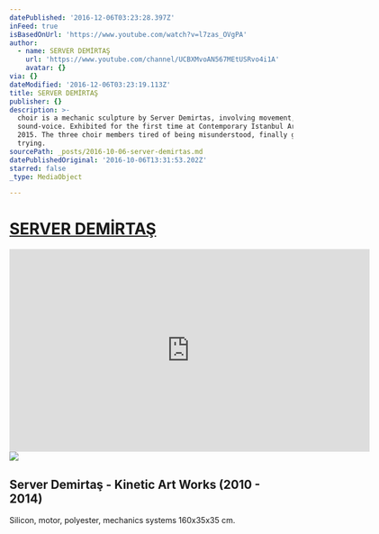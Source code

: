 ```yaml
---
datePublished: '2016-12-06T03:23:28.397Z'
inFeed: true
isBasedOnUrl: 'https://www.youtube.com/watch?v=l7zas_OVgPA'
author:
  - name: SERVER DEMİRTAŞ
    url: 'https://www.youtube.com/channel/UCBXMvoAN567MEtUSRvo4i1A'
    avatar: {}
via: {}
dateModified: '2016-12-06T03:23:19.113Z'
title: SERVER DEMİRTAŞ
publisher: {}
description: >-
  choir is a mechanic sculpture by Server Demirtas, involving movement, and
  sound-voice. Exhibited for the first time at Contemporary Istanbul Art Fair in
  2015. The three choir members tired of being misunderstood, finally give up
  trying.
sourcePath: _posts/2016-10-06-server-demirtas.md
datePublishedOriginal: '2016-10-06T13:31:53.202Z'
starred: false
_type: MediaObject

---
```

# [SERVER DEMİRTAŞ][0]

<iframe src="https://cdn.embedly.com/widgets/media.html?src=https%3A%2F%2Fwww.youtube.com%2Fembed%2Fl7zas_OVgPA%3Ffeature%3Doembed&amp;url=http%3A%2F%2Fwww.youtube.com%2Fwatch%3Fv%3Dl7zas_OVgPA&amp;image=https%3A%2F%2Fi.ytimg.com%2Fvi%2Fl7zas_OVgPA%2Fhqdefault.jpg&amp;key=b7d04c9b404c499eba89ee7072e1c4f7&amp;type=text%2Fhtml&amp;schema=youtube" width="640" height="360" scrolling="no" frameborder="0" allowfullscreen="" style=""></iframe>

<article style=""><img src="https://imgflo.herokuapp.com/graph/2b2431f8e7ba7b0/bc8bc2246f58bfbc7ba56a174d30832a/croprotate.jpg?cropheight=279&amp;cropwidth=480&amp;degrees=0&amp;input=http%3A%2F%2Fi3.ytimg.com%2Fvi%2F8_5QmWeQT84%2Fhqdefault.jpg&amp;x=0&amp;y=41" /><h1>Server Demirtaş - Kinetic Art Works (2010 - 2014)</h1><p>Silicon, motor, polyester, mechanics systems 160x35x35 cm.</p></article>



[0]: http://www.serverdemirtas.com/ "Server Demirtaş"
